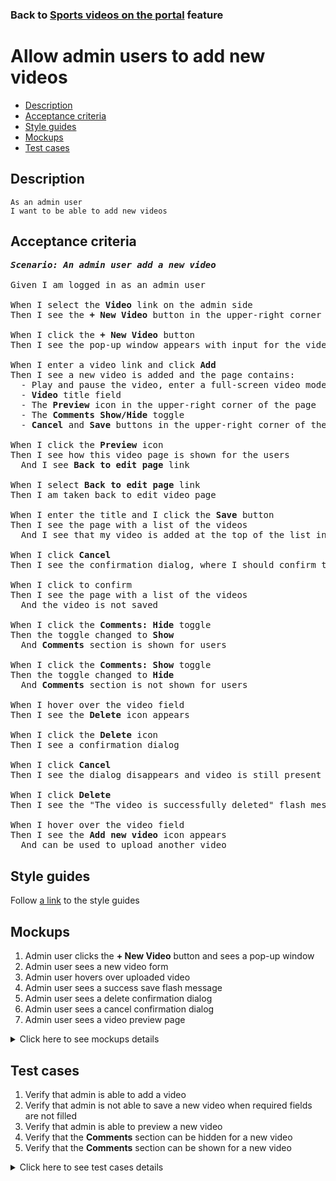 ### Back to [Sports videos on the portal](../../README.md) feature

# Allow admin users to add new videos

- [Description](#description)
- [Acceptance criteria](#acceptance-criteria)
- [Style guides](#style-guides)
- [Mockups](#mockups)
- [Test cases](#test-cases)

## Description

    As an admin user
    I want to be able to add new videos

## Acceptance criteria

<pre>
<b><i>Scenario: An admin user add a new video</i></b>

Given I am logged in as an admin user

When I select the <b>Video</b> link on the admin side 
Then I see the <b>+ New Video</b> button in the upper-right corner of the page

When I click the <b>+ New Video</b> button
Then I see the pop-up window appears with input for the video link, input to upload video, the <b>Cancel</b> and <b>Add</b> buttons

When I enter a video link and click <b>Add</b>
Then I see a new video is added and the page contains:
  - Play and pause the video, enter a full-screen video mode, configure video volume and video settings
  - <b>Video</b> title field
  - The <b>Preview</b> icon in the upper-right corner of the page
  - The <b>Comments Show/Hide</b> toggle
  - <b>Cancel</b> and <b>Save</b> buttons in the upper-right corner of the page (the <b>Save</b> button is disabled till required fields are not filled in)

When I click the <b>Preview</b> icon
Then I see how this video page is shown for the users
  And I see <b>Back to edit page</b> link

When I select <b>Back to edit page</b> link
Then I am taken back to edit video page

When I enter the title and I click the <b>Save</b> button
Then I see the page with a list of the videos
  And I see that my video is added at the top of the list in <b>Unpublished</b> state

When I click <b>Cancel</b>
Then I see the confirmation dialog, where I should confirm that I want to leave the form without saving changes

When I click to confirm
Then I see the page with a list of the videos
  And the video is not saved

When I click the <b>Comments: Hide</b> toggle
Then the toggle changed to <b>Show</b>
  And <b>Comments</b> section is shown for users

When I click the <b>Comments: Show</b> toggle
Then the toggle changed to <b>Hide</b>
  And <b>Comments</b> section is not shown for users

When I hover over the video field
Then I see the <b>Delete</b> icon appears

When I click the <b>Delete</b> icon
Then I see a confirmation dialog

When I click <b>Cancel</b>
Then I see the dialog disappears and video is still present

When I click <b>Delete</b>
Then I see the "The video is successfully deleted" flash message

When I hover over the video field
Then I see the <b>Add new video</b> icon appears
  And can be used to upload another video
</pre>

## Style guides

Follow [a link](https://www.figma.com/proto/0zkkf5WC77OSpvyD6YXpFE/Style-guides?page-id=0%3A1&node-id=19%3A5368&viewport=266%2C48%2C0.54&scaling=min-zoom&starting-point-node-id=19%3A5368) to the style guides

## Mockups

1. Admin user clicks the <b>+ New Video</b> button and sees a pop-up window
2. Admin user sees a new video form
3. Admin user hovers over uploaded video
4. Admin user sees a success save flash message
5. Admin user sees a delete confirmation dialog
6. Admin user sees a cancel confirmation dialog
7. Admin user sees a video preview page

<details>
  <summary>Click here to see mockups details</summary>

**1. Admin user clicks the + New Video button and sees a pop-up window:**

![Admin user clicks the + New Video button and sees a pop-up window](/sports_hub_portal/web_application_features/video_page/images/new_video_popup.png)

**2. Admin user sees a new video form:**

![Admin user sees a new video form](/sports_hub_portal/web_application_features/video_page/images/video_form.png)

**3. Admin user hovers over uploaded video:**

![Admin user hovers over uploaded video](/sports_hub_portal/web_application_features/video_page/images/hover_over_video.png)

**4. Admin user sees a success save flash message:**

![Admin user sees a success save flash message](/sports_hub_portal/web_application_features/video_page/images/success_save_message.png)

**5. Admin user sees a delete confirmation dialog:**

![Admin user sees a delete confirmation dialog](/sports_hub_portal/web_application_features/video_page/images/delete_confirmation.png)

**6. Admin user sees a cancel confirmation dialog:**

![Admin user sees a cancel confirmation dialog](/sports_hub_portal/web_application_features/video_page/images/cancel_confirmation.png)

**7. Admin user sees a video preview page:**

![Admin user sees a video preview page](/sports_hub_portal/web_application_features/video_page/images/video_preview.png)

</details>

## Test cases

1. Verify that admin is able to add a video
2. Verify that admin is not able to save a new video when required fields are not filled
3. Verify that admin is able to preview a new video
4. Verify that the <b>Comments</b> section can be hidden for a new video
5. Verify that the <b>Comments</b> section can be shown for a new video

<details>
  <summary>Click here to see test cases details</summary>

### **#1. Verify that admin is able to add a video**

|Preconditions|Steps|Expected result
--------------|-----|----------
|- Log in with admin account</br>- Go to the <b>Video</b> page|1) Click <b>+ New Video</b></br>2) Enter a video link and click <b>Add</b></br>3) Fill in the title field</br>4) Click <b>Save</b>|4) Admin user is redirected to the list of videos. The video is saved and appears at the top of the list in <b>Unpublished</b> state|

### **#2. Verify that admin is not able to save a new video when required fields are not filled**

|Preconditions|Steps|Expected result
--------------|-----|----------
|- Log in with admin account</br>- Go to the <b>Video</b> page|1) Click <b>+ New Video</b></br>2) Enter a video link and click <b>Add</b></br>3) Do not fill in the <b>Video title</b> required field</br>4) Click <b>Save</b></br>5) Delete the video</br>6) Fill in the <b>Video title</b> required field</br>7) Click <b>Save</b>|4) The required fields are highlighted in red. The validation message "Fill in all required fields" appears</br>7) The required fields are highlighted in red. The validation message "Fill in all required fields" appears|

### **#3. Verify that admin is able to preview a new video**

|Preconditions|Steps|Expected result
--------------|-----|----------
|- Log in with admin account</br>- Go to the <b>Video</b> page|1) Click <b>+ New Video</b></br>2) Upload video</br>3) Enter title</br>4) Click the <b>Preview</b> icon</br>5) Select <b>Back to edit page</b> link|4) The video is shown as it will appear for users</br>5) The video is back to edit mode|

### **#4. Verify that the Comments section can be hidden for a new video**

|Preconditions|Steps|Expected result
--------------|-----|----------
|- Log in with admin account</br>- Go to the <b>Video</b> page|1) Click <b>+ New Video</b></br>2) Upload video</br>3) Enter title</br>4) Click the <b>Comments: Show</b> toggle</br>5) Click <b>Save</b>|4) The <b>Comments</b> toggle changes to <b>Hide</b></br>5) The video is saved but the <b>Comments</b> section is not shown for users|

### **#5. Verify that the Comments section can be shown for a new video**

|Preconditions|Steps|Expected result
--------------|-----|----------
|- Log in with admin account</br>- Go to the <b>Video</b> page|1) Click <b>+ New Video</b></br>2) Upload video</br>3) Enter title</br>4) The <b>Comments</b> toggle is in <b>Show</b> state</br>5) Click <b>Save</b>|5) The video is saved with the <b>Comments</b> section shown for users|

</details>
